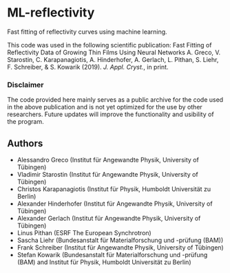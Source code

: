 # ML-reflectivity
Fast fitting of reflectivity curves using machine learning.

This code was used in the following scientific publication:
Fast Fitting of Reflectivity Data of Growing Thin Films Using Neural Networks  A. Greco, V. Starostin, C. Karapanagiotis, A. Hinderhofer, A. Gerlach, L. Pithan, S. Liehr, F. Schreiber, & S. Kowarik (2019). _J. Appl. Cryst._, in print.

### Disclaimer
The code provided here mainly serves as a public archive for the code used in the above publication and is not yet optimized for the use by other researchers. Future updates will improve the functionality and usibility of the program.

## Authors
- Alessandro Greco (Institut für Angewandte Physik, University of Tübingen)
- Vladimir Starostin (Institut für Angewandte Physik, University of Tübingen)
- Christos Karapanagiotis (Institut für Physik, Humboldt Universität zu Berlin)
- Alexander Hinderhofer (Institut für Angewandte Physik, University of Tübingen)
- Alexander Gerlach (Institut für Angewandte Physik, University of Tübingen)
- Linus Pithan (ESRF The European Synchrotron)
- Sascha Liehr (Bundesanstalt für Materialforschung und -prüfung (BAM))
- Frank Schreiber (Institut für Angewandte Physik, University of Tübingen)
- Stefan Kowarik (Bundesanstalt für Materialforschung und -prüfung (BAM) and Institut für Physik, Humboldt Universität zu Berlin)
